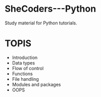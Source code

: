 # SheCoders---Python
Study material for Python tutorials.

<h1>TOPIS</h1>
<ul>
<li>Introduction</li>
<li>Data types</li>
<li>Flow of control</li>
<li>Functions</li>
<li>File handling</li>
<li>Modules and packages</li>
<li>OOPS</li>
</ul>

